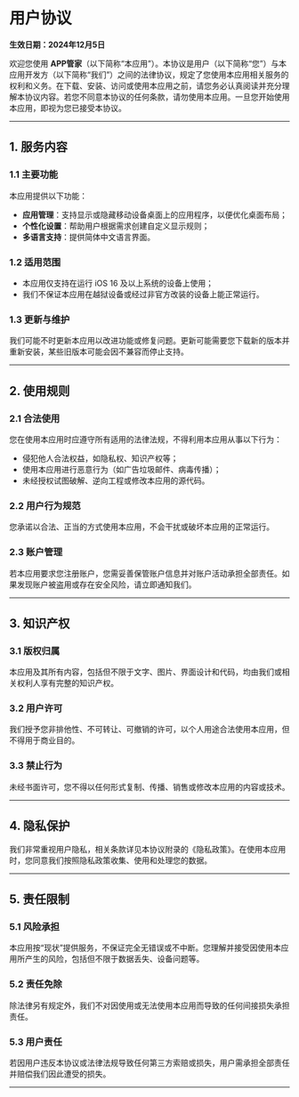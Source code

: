 
# 用户协议

**生效日期：2024年12月5日**  

欢迎您使用 **APP管家**（以下简称“本应用”）。本协议是用户（以下简称“您”）与本应用开发方（以下简称“我们”）之间的法律协议，规定了您使用本应用相关服务的权利和义务。在下载、安装、访问或使用本应用之前，请您务必认真阅读并充分理解本协议内容。若您不同意本协议的任何条款，请勿使用本应用。一旦您开始使用本应用，即视为您已接受本协议。

---

## **1. 服务内容**

### 1.1 **主要功能**  
本应用提供以下功能：  
- **应用管理**：支持显示或隐藏移动设备桌面上的应用程序，以便优化桌面布局；  
- **个性化设置**：帮助用户根据需求创建自定义显示规则；  
- **多语言支持**：提供简体中文语言界面。

### 1.2 **适用范围**  
- 本应用仅支持在运行 iOS 16 及以上系统的设备上使用；  
- 我们不保证本应用在越狱设备或经过非官方改装的设备上能正常运行。

### 1.3 **更新与维护**  
我们可能不时更新本应用以改进功能或修复问题。更新可能需要您下载新的版本并重新安装，某些旧版本可能会因不兼容而停止支持。

---

## **2. 使用规则**

### 2.1 **合法使用**  
您在使用本应用时应遵守所有适用的法律法规，不得利用本应用从事以下行为：  
- 侵犯他人合法权益，如隐私权、知识产权等；  
- 使用本应用进行恶意行为（如广告垃圾邮件、病毒传播）；  
- 未经授权试图破解、逆向工程或修改本应用的源代码。

### 2.2 **用户行为规范**  
您承诺以合法、正当的方式使用本应用，不会干扰或破坏本应用的正常运行。  

### 2.3 **账户管理**  
若本应用要求您注册账户，您需妥善保管账户信息并对账户活动承担全部责任。如果发现账户被盗用或存在安全风险，请立即通知我们。

---

## **3. 知识产权**

### 3.1 **版权归属**  
本应用及其所有内容，包括但不限于文字、图片、界面设计和代码，均由我们或相关权利人享有完整的知识产权。

### 3.2 **用户许可**  
我们授予您非排他性、不可转让、可撤销的许可，以个人用途合法使用本应用，但不得用于商业目的。

### 3.3 **禁止行为**  
未经书面许可，您不得以任何形式复制、传播、销售或修改本应用的内容或技术。

---

## **4. 隐私保护**

我们非常重视用户隐私，相关条款详见本协议附录的《隐私政策》。在使用本应用时，您同意我们按照隐私政策收集、使用和处理您的数据。

---

## **5. 责任限制**

### 5.1 **风险承担**  
本应用按“现状”提供服务，不保证完全无错误或不中断。您理解并接受因使用本应用所产生的风险，包括但不限于数据丢失、设备问题等。

### 5.2 **责任免除**  
除法律另有规定外，我们不对因使用或无法使用本应用而导致的任何间接损失承担责任。

### 5.3 **用户责任**  
若因用户违反本协议或法律法规导致任何第三方索赔或损失，用户需承担全部责任并赔偿我们因此遭受的损失。

---

